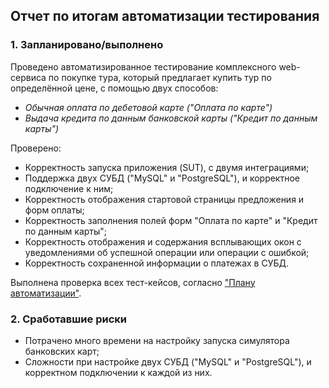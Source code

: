 ## Отчет по итогам автоматизации тестирования
### 1. Запланировано/выполнено
Проведено автоматизированное тестирование комплексного web-сервиса по покупке тура, который предлагает купить тур
по определённой цене, с помощью двух способов:
* _Обычная оплата по дебетовой карте ("Оплата по карте")_
* _Выдача кредита по данным банковской карты ("Кредит по данным карты")_

Проверено:
* Корректность запуска приложения (SUT), с двумя интеграциями;
* Поддержка двух СУБД ("MySQL" и "PostgreSQL"), и корректное подключение к ним;
* Корректность отображения стартовой страницы предложения и форм оплаты;
* Корректность заполнения полей форм "Оплата по карте" и "Кредит по данным карты";
* Корректность отображения и содержания всплывающих окон с уведомлениями об успешной операции или операции с ошибкой;
* Корректность сохраненной информации о платежах в СУБД.

Выполнена проверка всех тест-кейсов, согласно ["Плану автоматизации"](https://github.com/ZabavinaL/Diploma/blob/cee3752c8989acc4d2dfa6028ab509fd4cd952cd/src/test/java/ru/netology/documentation/Plan.md).

### 2. Сработавшие риски
* Потрачено много времени на настройку запуска симулятора банковских карт;
* Сложности при настройке двух СУБД ("MySQL" и "PostgreSQL"), и корректном подключении к каждой из них.




